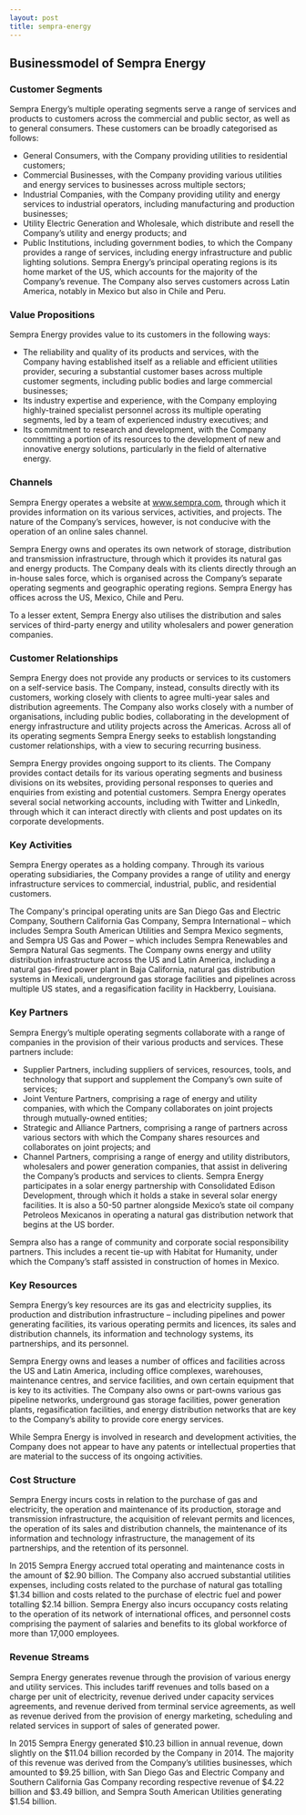 ```yaml
---
layout: post
title: sempra-energy
---
```


Businessmodel of Sempra Energy
-------------------------------

### Customer Segments

Sempra Energy’s multiple operating segments serve a range of services and products to customers across the commercial and public sector, as well as to general consumers. These customers can be broadly categorised as follows:

 * General Consumers, with the Company providing utilities to residential customers;
* Commercial Businesses, with the Company providing various utilities and energy services to businesses across multiple sectors;
* Industrial Companies, with the Company providing utility and energy services to industrial operators, including manufacturing and production businesses;
* Utility Electric Generation and Wholesale, which distribute and resell the Company’s utility and energy products; and
* Public Institutions, including government bodies, to which the Company provides a range of services, including energy infrastructure and public lighting solutions.
 Sempra Energy’s principal operating regions is its home market of the US, which accounts for the majority of the Company’s revenue. The Company also serves customers across Latin America, notably in Mexico but also in Chile and Peru.

### Value Propositions

Sempra Energy provides value to its customers in the following ways:

 * The reliability and quality of its products and services, with the Company having established itself as a reliable and efficient utilities provider, securing a substantial customer bases across multiple customer segments, including public bodies and large commercial businesses;
* Its industry expertise and experience, with the Company employing highly-trained specialist personnel across its multiple operating segments, led by a team of experienced industry executives; and
* Its commitment to research and development, with the Company committing a portion of its resources to the development of new and innovative energy solutions, particularly in the field of alternative energy.
 ### Channels

Sempra Energy operates a website at www.sempra.com, through which it provides information on its various services, activities, and projects. The nature of the Company’s services, however, is not conducive with the operation of an online sales channel.

Sempra Energy owns and operates its own network of storage, distribution and transmission infrastructure, through which it provides its natural gas and energy products. The Company deals with its clients directly through an in-house sales force, which is organised across the Company’s separate operating segments and geographic operating regions. Sempra Energy has offices across the US, Mexico, Chile and Peru.

To a lesser extent, Sempra Energy also utilises the distribution and sales services of third-party energy and utility wholesalers and power generation companies.

### Customer Relationships

Sempra Energy does not provide any products or services to its customers on a self-service basis. The Company, instead, consults directly with its customers, working closely with clients to agree multi-year sales and distribution agreements. The Company also works closely with a number of organisations, including public bodies, collaborating in the development of energy infrastructure and utility projects across the Americas. Across all of its operating segments Sempra Energy seeks to establish longstanding customer relationships, with a view to securing recurring business.

Sempra Energy provides ongoing support to its clients. The Company provides contact details for its various operating segments and business divisions on its websites, providing personal responses to queries and enquiries from existing and potential customers. Sempra Energy operates several social networking accounts, including with Twitter and LinkedIn, through which it can interact directly with clients and post updates on its corporate developments.

### Key Activities

Sempra Energy operates as a holding company. Through its various operating subsidiaries, the Company provides a range of utility and energy infrastructure services to commercial, industrial, public, and residential customers.

The Company's principal operating units are San Diego Gas and Electric Company, Southern California Gas Company, Sempra International – which includes Sempra South American Utilities and Sempra Mexico segments, and Sempra US Gas and Power – which includes Sempra Renewables and Sempra Natural Gas segments. The Company owns energy and utility distribution infrastructure across the US and Latin America, including a natural gas-fired power plant in Baja California, natural gas distribution systems in Mexicali, underground gas storage facilities and pipelines across multiple US states, and a regasification facility in Hackberry, Louisiana.

### Key Partners

Sempra Energy’s multiple operating segments collaborate with a range of companies in the provision of their various products and services. These partners include:

 * Supplier Partners, including suppliers of services, resources, tools, and technology that support and supplement the Company’s own suite of services;
* Joint Venture Partners, comprising a rage of energy and utility companies, with which the Company collaborates on joint projects through mutually-owned entities;
* Strategic and Alliance Partners, comprising a range of partners across various sectors with which the Company shares resources and collaborates on joint projects; and
* Channel Partners, comprising a range of energy and utility distributors, wholesalers and power generation companies, that assist in delivering the Company’s products and services to clients.
 Sempra Energy participates in a solar energy partnership with Consolidated Edison Development, through which it holds a stake in several solar energy facilities. It is also a 50-50 partner alongside Mexico’s state oil company Petroleos Mexicanos in operating a natural gas distribution network that begins at the US border.

Sempra also has a range of community and corporate social responsibility partners. This includes a recent tie-up with Habitat for Humanity, under which the Company’s staff assisted in construction of homes in Mexico.

### Key Resources

Sempra Energy’s key resources are its gas and electricity supplies, its production and distribution infrastructure – including pipelines and power generating facilities, its various operating permits and licences, its sales and distribution channels, its information and technology systems, its partnerships, and its personnel.

Sempra Energy owns and leases a number of offices and facilities across the US and Latin America, including office complexes, warehouses, maintenance centres, and service facilities, and own certain equipment that is key to its activities. The Company also owns or part-owns various gas pipeline networks, underground gas storage facilities, power generation plants, regasification facilities, and energy distribution networks that are key to the Company’s ability to provide core energy services.

While Sempra Energy is involved in research and development activities, the Company does not appear to have any patents or intellectual properties that are material to the success of its ongoing activities.

### Cost Structure

Sempra Energy incurs costs in relation to the purchase of gas and electricity, the operation and maintenance of its production, storage and transmission infrastructure, the acquisition of relevant permits and licences, the operation of its sales and distribution channels, the maintenance of its information and technology infrastructure, the management of its partnerships, and the retention of its personnel.

In 2015 Sempra Energy accrued total operating and maintenance costs in the amount of $2.90 billion. The Company also accrued substantial utilities expenses, including costs related to the purchase of natural gas totalling $1.34 billion and costs related to the purchase of electric fuel and power totalling $2.14 billion. Sempra Energy also incurs occupancy costs relating to the operation of its network of international offices, and personnel costs comprising the payment of salaries and benefits to its global workforce of more than 17,000 employees.

### Revenue Streams

Sempra Energy generates revenue through the provision of various energy and utility services. This includes tariff revenues and tolls based on a charge per unit of electricity, revenue derived under capacity services agreements, and revenue derived from terminal service agreements, as well as revenue derived from the provision of energy marketing, scheduling and related services in support of sales of generated power.

In 2015 Sempra Energy generated $10.23 billion in annual revenue, down slightly on the $11.04 billion recorded by the Company in 2014. The majority of this revenue was derived from the Company’s utilities businesses, which amounted to $9.25 billion, with San Diego Gas and Electric Company and Southern California Gas Company recording respective revenue of $4.22 billion and $3.49 billion, and Sempra South American Utilities generating $1.54 billion.
